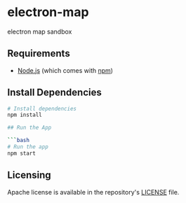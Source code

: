 # electron-map
electron map sandbox

## Requirements
- [Node.js](https://nodejs.org/en/download/) (which comes with [npm](http://npmjs.com))

## Install Dependencies

```bash
# Install dependencies
npm install

## Run the App

```bash
# Run the app
npm start
```

## Licensing
Apache license is available in the repository's [LICENSE](LICENSE) file.
